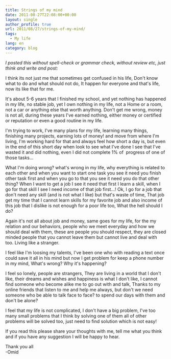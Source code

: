 ```yaml
---
title: Strings of my mind
date: 2011-08-27T22:08:00+00:00
layout: single
author_profile: true
url: 2011/08/27/strings-of-my-mind/
tags:
  - My life
lang: en
category: blog
---
```

<div dir="ltr" trbidi="on">
  <i><span>I posted this without spell-check or grammar check, without review etc, just think and write and post:</span></i></p> 
  
  <p>
    I think its not just me that sometimes get confused in his life, Don't know what to do and what should not do, It happen for everyone and that's life, now its like that for me.
  </p>
  
  <p>
    It's about 5-6 years that I finished my school, and yet nothing has happened in my life, no stable job, yet I own nothing in my life, not a Home or a room, not a car or anything else that worth anything. Don't get me wrong, money is not all, during these years I've earned nothing, either money or certified or reputation or even a good routine in my life.
  </p>
  
  <p>
    I'm trying to work, I've many plans for my life, learning many things, finishing many projects, earning lots of money! and move from where I'm living, I'm working hard for that and always feel how short a day is, but even in the end of this short day when look to see what I've done I see that I've wasted it and did nothing, even I did not complete 1% of  progress of one of those tasks&#8230;
  </p>
  
  <p>
    What I'm doing wrong? what's wrong in my life, why everything is related to each other and when you want to start one task you see it need you finish other task first and when you go to that you see it need you do that other thing? When I want to get a job I see it need that first I learn a skill, when I go for that skill I see I need income of that job first&#8230;! Ok, I go for a job that don't need any skill (and is not what I like) but that's waste of time, That job get my time that I cannot learn skills for my favorite job and also income of this job that I dislike is not enough for a poor life too, What the hell should I do?
  </p>
  
  <p>
    Again it's not all about job and money, same goes for my life, for the my relation and our behaviors, people who we meet everyday and how we should deal with them, these are people you should respect, they are closed minded people that you cannot leave them but cannot live and deal with too. Living like a stranger.
  </p>
  
  <p>
    I feel like I'm loosing my talents, I've been one who with reading a text once could save it all in his mind but now I get problem for keep a phone number in my mind, What's wrong? Why it's happening?
  </p>
  
  <p>
    I feel so lonely, people are strangers, They are living in a world that I don't like, their dreams and wishes and happiness is what I don't like, I cannot find someone who become alike me to go out with and talk, Thanks to my online friends that listen to me and help me always, but don't we need someone who be able to talk face to face? to spend our days with them and don't be alone?
  </p>
  
  <p>
    I feel that my life is not complicated, I don't have a big problem, I've too many small problems that I think by solving one of them all of other problems will be solved too, just need to find solution which is not easy!
  </p>
  
  <p>
    If you read this please share your thoughts with me, tell me what you think and if you have any suggestion I will be happy to hear.
  </p>
  
  <p>
    Thank you all<br />-Omid</div>